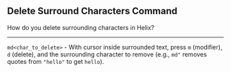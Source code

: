 ## Delete Surround Characters Command

How do you delete surrounding characters in Helix?

---

`md<char_to_delete>` - With cursor inside surrounded text, press `m` (modifier), `d` (delete), and the surrounding character to remove (e.g., `md"` removes quotes from `"hello"` to get `hello`).

